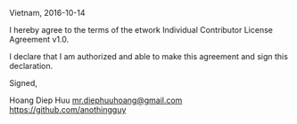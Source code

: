 Vietnam, 2016-10-14

I hereby agree to the terms of the etwork Individual Contributor License
Agreement v1.0.

I declare that I am authorized and able to make this agreement and sign this
declaration.

Signed,

Hoang Diep Huu mr.diephuuhoang@gmail.com https://github.com/anothingguy
